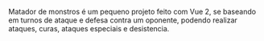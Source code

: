 Matador de monstros é um pequeno projeto feito com Vue 2, se baseando em turnos de ataque e defesa contra um oponente, podendo realizar ataques, curas, ataques especiais e desistencia.
